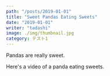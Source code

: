 ```yaml
---
path: "/posts/2019-01-01"
title: "Sweet Pandas Eating Sweets"
date: "2019-01-01"
writer: "tadashi"
image: ./img/thumbnail.jpg
category: テスト1
---
```


Pandas are really sweet.

Here's a video of a panda eating sweets.